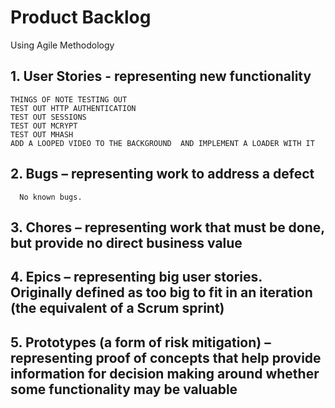 # Product Backlog
Using Agile Methodology

## 1. User Stories - representing new functionality

    THINGS OF NOTE TESTING OUT
    TEST OUT HTTP AUTHENTICATION
    TEST OUT SESSIONS
    TEST OUT MCRYPT
    TEST OUT MHASH
    ADD A LOOPED VIDEO TO THE BACKGROUND  AND IMPLEMENT A LOADER WITH IT

## 2. Bugs – representing work to address a defect
      No known bugs.

## 3. Chores – representing work that must be done, but provide no direct business value

## 4. Epics – representing big user stories. Originally defined as too big to fit in an iteration (the equivalent of a Scrum sprint)

## 5. Prototypes (a form of risk mitigation) – representing proof of concepts that help provide information for decision making around whether some functionality may be valuable
